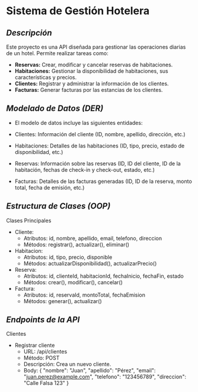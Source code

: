 # __Sistema de Gestión Hotelera__

## _Descripción_
Este proyecto es una API diseñada para gestionar las operaciones diarias de un hotel. Permite realizar tareas como:

* **Reservas:** Crear, modificar y cancelar reservas de habitaciones.
* **Habitaciones:** Gestionar la disponibilidad de habitaciones, sus características y precios.
* **Clientes:** Registrar y administrar la información de los clientes.
* **Facturas:** Generar facturas por las estancias de los clientes.

## _Modelado de Datos (DER)_
* El modelo de datos incluye las siguientes entidades:

* Clientes: Información del cliente (ID, nombre, apellido, dirección, etc.)
* Habitaciones: Detalles de las habitaciones (ID, tipo, precio, estado de disponibilidad, etc.)
* Reservas: Información sobre las reservas (ID, ID del cliente, ID de la habitación, fechas de check-in y check-out, estado, etc.)
* Facturas: Detalles de las facturas generadas (ID, ID de la reserva, monto total, fecha de emisión, etc.)

## _Estructura de Clases (OOP)_
Clases Principales
* Cliente:
    * Atributos: id, nombre, apellido, email, telefono, direccion
    * Métodos: registrar(), actualizar(), eliminar()
* Habitacion:
    * Atributos: id, tipo, precio, disponible
    * Métodos: actualizarDisponibilidad(), actualizarPrecio()
* Reserva:
    * Atributos: id, clienteId, habitacionId, fechaInicio, fechaFin, estado
    * Métodos: crear(), modificar(), cancelar()
* Factura:
    * Atributos: id, reservaId, montoTotal, fechaEmision
    * Métodos: generar(), actualizar()

## _Endpoints de la API_
Clientes
* Registrar cliente
    * URL: /api/clientes
    * Método: POST
    * Descripción: Crea un nuevo cliente.
    * Body:
        {
        "nombre": "Juan",
        "apellido": "Pérez",
        "email": "juan.perez@example.com",
        "telefono": "123456789",
        "direccion": "Calle Falsa 123"
        }
        

